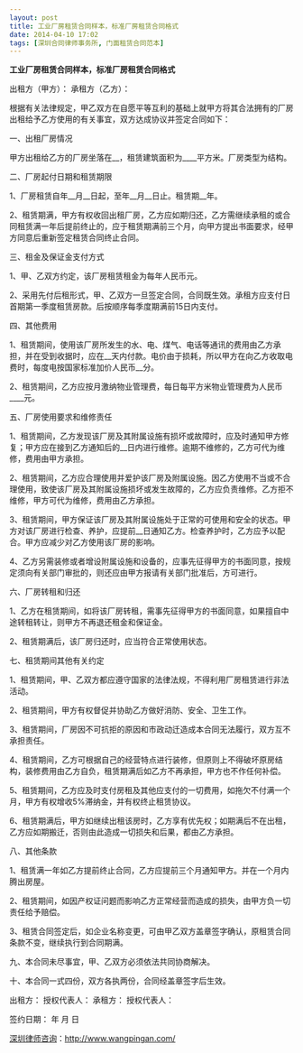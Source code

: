 ```yaml
---
layout: post
title: 工业厂房租赁合同样本，标准厂房租赁合同格式
date: 2014-04-10 17:02
tags: [深圳合同律师事务所, 门面租赁合同范本]
---
```

<strong>工业厂房租赁合同样本，标准厂房租赁合同格式</strong>

出租方（甲方）：
承租方（乙方）：

根据有关法律规定，甲乙双方在自愿平等互利的基础上就甲方将其合法拥有的厂房出租给予乙方使用的有关事宜，双方达成协议并签定合同如下：

一、出租厂房情况

甲方出租给乙方的厂房坐落在__，租赁建筑面积为____平方米。厂房类型为结构。

二、厂房起付日期和租赁期限

1、厂房租赁自年__月__日起，至年__月__日止。租赁期__年。

2、租赁期满，甲方有权收回出租厂房，乙方应如期归还，乙方需继续承租的或合同租赁满一年后提前终止的，应于租赁期满前三个月，向甲方提出书面要求，经甲方同意后重新签定租赁合同终止合同。

三、租金及保证金支付方式

1、甲、乙双方约定，该厂房租赁租金为每年人民币元。

2、采用先付后租形式，甲、乙双方一旦签定合同，合同既生效。承租方应支付日首期第一季度租赁房款。后按顺序每季度期满前15日内支付。

四、其他费用

1、租赁期间，使用该厂房所发生的水、电、煤气、电话等通讯的费用由乙方承担，并在受到收据时，应在__天内付款。电价由于损耗，所以甲方在向乙方收取电费时，每度电按国家标准加价人民币__分。

2、租赁期间，乙方应按月激纳物业管理费，每日每平方米物业管理费为人民币____元。

五、厂房使用要求和维修责任

1、租赁期间，乙方发现该厂房及其附属设施有损坏或故障时，应及时通知甲方修复；甲方应在接到乙方通知后的__日内进行维修。逾期不维修的，乙方可代为维修，费用由甲方承担。

2、租赁期间，乙方应合理使用并爱护该厂房及附属设施。因乙方使用不当或不合理使用，致使该厂房及其附属设施损坏或发生故障的，乙方应负责维修。乙方拒不维修，甲方可代为维修，费用由乙方承担。

3、租赁期间，甲方保证该厂房及其附属设施处于正常的可使用和安全的状态。甲方对该厂房进行检查、养护，应提前__日通知乙方。检查养护时，乙方应予以配合。甲方应减少对乙方使用该厂房的影响。

4、乙方另需装修或者增设附属设施和设备的，应事先征得甲方的书面同意，按规定须向有关部门审批的，则还应由甲方报请有关部门批准后，方可进行。

六、厂房转租和归还

1、乙方在租赁期间，如将该厂房转租，需事先征得甲方的书面同意，如果擅自中途转租转让，则甲方不再退还租金和保证金。

2、租赁期满后，该厂房归还时，应当符合正常使用状态。

七、租赁期间其他有关约定

1、租赁期间，甲、乙双方都应遵守国家的法律法规，不得利用厂房租赁进行非法活动。

2、租赁期间，甲方有权督促并协助乙方做好消防、安全、卫生工作。

3、租赁期间，厂房因不可抗拒的原因和市政动迁造成本合同无法履行，双方互不承担责任。

4、租赁期间，乙方可根据自己的经营特点进行装修，但原则上不得破坏原房结构，装修费用由乙方自负，租赁期满后如乙方不再承担，甲方也不作任何补偿。

5、租赁期间，乙方应及时支付房租及其他应支付的一切费用，如拖欠不付满一个月，甲方有权增收5%滞纳金，并有权终止租赁协议。

6、租赁期满后，甲方如继续出租该房时，乙方享有优先权；如期满后不在出租，乙方应如期搬迁，否则由此造成一切损失和后果，都由乙方承担。

八、其他条款

1、租赁满一年如乙方提前终止合同，乙方应提前三个月通知甲方。并在一个月内腾出房屋。

2、租赁期间，如因产权证问题而影响乙方正常经营而造成的损失，由甲方负一切责任给予赔偿。

3、租赁合同签定后，如企业名称变更，可由甲乙双方盖章签字确认，原租赁合同条款不变，继续执行到合同期满。

九、本合同未尽事宜，甲、乙双方必须依法共同协商解决。

十、本合同一式四份，双方各执两份，合同经盖章签字后生效。

出租方： 授权代表人：
承租方： 授权代表人：

签约日期： 年 月 日

<a href="http://www.wangpingan.com/">深圳律师咨询</a>：<a href="http://www.wangpingan.com/">http://www.wangpingan.com/</a>

